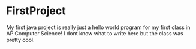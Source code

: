 # FirstProject
My first java project is really just a hello world program for my first class in AP Computer Science! I dont know what to write here but the class was pretty cool.
